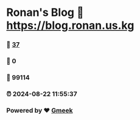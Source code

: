 # Ronan's Blog :link: https://blog.ronan.us.kg 
### :page_facing_up: [37](https://blog.ronan.us.kg/tag.html) 
### :speech_balloon: 0 
### :hibiscus: 99114 
### :alarm_clock: 2024-08-22 11:55:37 
### Powered by :heart: [Gmeek](https://github.com/Meekdai/Gmeek)
